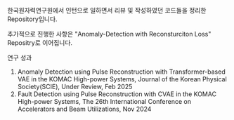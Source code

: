 한국원자력연구원에서 인턴으로 일하면서 리뷰 및 작성하였던 코드들을 정리한 Repository입니다.

추가적으로 진행한 사항은 "Anomaly-Detection with Reconsturciton Loss" Repositry로 이어집니다.

연구 성과
1. Anomaly Detection using Pulse Reconstruction with Transformer-based VAE in the KOMAC High-power Systems, Journal of the Korean Physical Society(SCIE), Under Review, Feb 2025
2. Fault Detection using Pulse Reconstruction with CVAE in the KOMAC High-power Systems, The 26th International Conference on Accelerators and Beam Utilizations, Nov 2024
